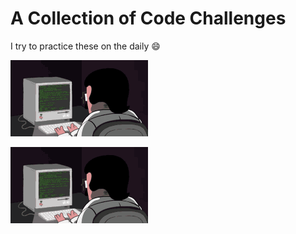 # A Collection of Code Challenges

I try to practice these on the daily :smile:
<br>

![langing page](https://github.com/ZelmaSedano/practice_algorithms/blob/main/lul.gif)

<img align='center' src = 'https://github.com/ZelmaSedano/practice_algorithms/blob/main/lul.gif'>
